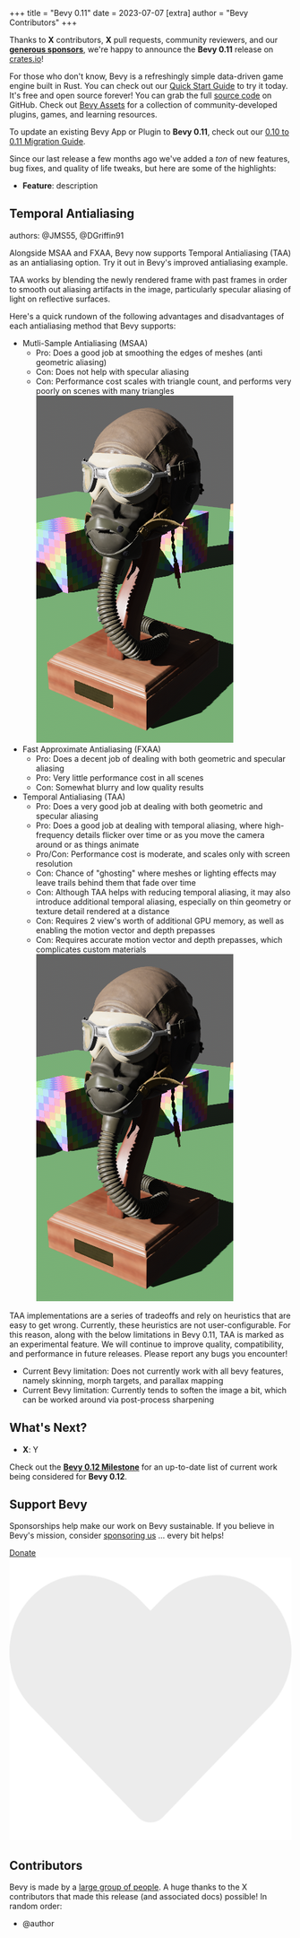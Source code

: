 +++
title = "Bevy 0.11"
date = 2023-07-07
[extra]
author = "Bevy Contributors"
+++

Thanks to **X** contributors, **X** pull requests, community reviewers, and our [**generous sponsors**](/community/donate), we're happy to announce the **Bevy 0.11** release on [crates.io](https://crates.io/crates/bevy)!

For those who don't know, Bevy is a refreshingly simple data-driven game engine built in Rust. You can check out our [Quick Start Guide](/learn/book/getting-started/) to try it today. It's free and open source forever! You can grab the full [source code](https://github.com/bevyengine/bevy) on GitHub. Check out [Bevy Assets](https://bevyengine.org/assets) for a collection of community-developed plugins, games, and learning resources.

To update an existing Bevy App or Plugin to **Bevy 0.11**, check out our [0.10 to 0.11 Migration Guide](/learn/migration-guides/0.10-0.11/).

Since our last release a few months ago we've added a _ton_ of new features, bug fixes, and quality of life tweaks, but here are some of the highlights:

<!-- more -->

* **Feature**: description

## Temporal Antialiasing

<div class="release-feature-authors">authors: @JMS55, @DGriffin91</div>

Alongside MSAA and FXAA, Bevy now supports Temporal Antialiasing (TAA) as an antialiasing option. Try it out in
Bevy's improved antialiasing example.

TAA works by blending the newly rendered frame with past frames in order to smooth out aliasing artifacts in the image,
particularly specular aliasing of light on reflective surfaces.

Here's a quick rundown of the following advantages and disadvantages of each antialiasing method that Bevy supports:

* Mutli-Sample Antialiasing (MSAA)
  * Pro: Does a good job at smoothing the edges of meshes (anti geometric aliasing)
  * Con: Does not help with specular aliasing
  * Con: Performance cost scales with triangle count, and performs very poorly on scenes with many triangles
![msaa](msaa.png)
* Fast Approximate Antialiasing (FXAA)
  * Pro: Does a decent job of dealing with both geometric and specular aliasing
  * Pro: Very little performance cost in all scenes
  * Con: Somewhat blurry and low quality results
* Temporal Antialiasing (TAA)
  * Pro: Does a very good job at dealing with both geometric and specular aliasing
  * Pro: Does a good job at dealing with temporal aliasing, where high-frequency details flicker
  over time or as you move the camera around or as things animate
  * Pro/Con: Performance cost is moderate, and scales only with screen resolution
  * Con: Chance of "ghosting" where meshes or lighting effects may leave trails behind them that fade over time
  * Con: Although TAA helps with reducing temporal aliasing, it may also introduce additional temporal aliasing,
  especially on thin geometry or texture detail rendered at a distance
  * Con: Requires 2 view's worth of additional GPU memory, as well as enabling the motion vector and depth prepasses
  * Con: Requires accurate motion vector and depth prepasses, which complicates custom materials
![taa](taa.png)

TAA implementations are a series of tradeoffs and rely on heuristics that are easy to get wrong. Currently, these heuristics are not
user-configurable. For this reason, along with the below limitations in Bevy 0.11, TAA is marked as an experimental feature. We will
continue to improve quality, compatibility, and performance in future releases. Please report any bugs you encounter!

  * Current Bevy limitation: Does not currently work with all bevy features, namely skinning, morph targets, and parallax mapping
  * Current Bevy limitation: Currently tends to soften the image a bit, which can be worked around via post-process sharpening

## <a name="what-s-next"></a>What's Next?

* **X**: Y

Check out the [**Bevy 0.12 Milestone**](https://github.com/bevyengine/bevy/milestone/14) for an up-to-date list of current work being considered for **Bevy 0.12**.

## Support Bevy

Sponsorships help make our work on Bevy sustainable. If you believe in Bevy's mission, consider [sponsoring us](/community/donate) ... every bit helps!

<a class="button button--pink header__cta" href="/community/donate">Donate <img class="button__icon" src="/assets/heart.svg" alt="heart icon"></a>

## Contributors

Bevy is made by a [large group of people](/community/people/). A huge thanks to the X contributors that made this release (and associated docs) possible! In random order:

* @author
